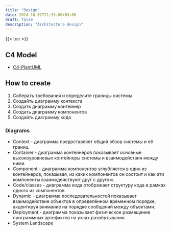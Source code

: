 ```yaml
---
title: "Design"
date: 2024-10-02T21:33:00+03:00
draft: false
description: "Architecture design"
---
```


{{< toc >}}

## C4 Model

- [C4-PlantUML](https://github.com/plantuml-stdlib/C4-PlantUML?tab=readme-ov-file#container-diagram)

## How to create

1. Соберать требования и определите границы системы
2. Создайть диаграмму контекста
3. Создать диаграмму контейнер
4. Создать диаграмму компонентов
5. Создайть диаграмму кода

### Diagrams

- Context - диаграмма предоставляет общий обзор системы и её границ.
- Container - диаграмма контейнеров показывает основные высокоуровневые контейнеры системы и взаимодействия между ними.
- Component - диаграмма компонентов углубляется в один из контейнеров, показывая, из каких компонентов он состоит и как эти компоненты взаимодействуют друг с другом.
- Code/classes - диаграмма кода отображает структуру кода в рамках одного из компонентов.
- Dynamic - диаграмма последовательностей показывает взаимодействие объектов в определённом временном порядке, акцентируя внимание на порядке сообщений между объектами.
- Deployment - диаграмма показывает физическое размещение программных артефактов на узлах развёртывания.
- System Landscape
